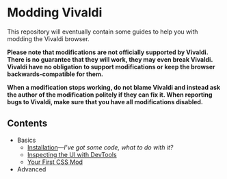 # Modding Vivaldi

This repository will eventually contain some guides to help you with modding the
Vivaldi browser.

**Please note that modifications are not officially supported by Vivaldi. There
is no guarantee that they will work, they may even break Vivaldi. Vivaldi have
no obligation to support modifications or keep the browser backwards-compatible
for them.**

**When a modification stops working, do not blame Vivaldi and instead ask the
author of the modification politely if they can fix it. When reporting bugs to
Vivaldi, make sure that you have all modifications disabled.**

## Contents

- Basics
  - [Installation](basics/installation.md)—*I’ve got some code, what to do
    with it?*
  - [Inspecting the UI with DevTools](basics/devtools.md)
  - [Your First CSS Mod](basics/css-first-mod.md)
- Advanced
